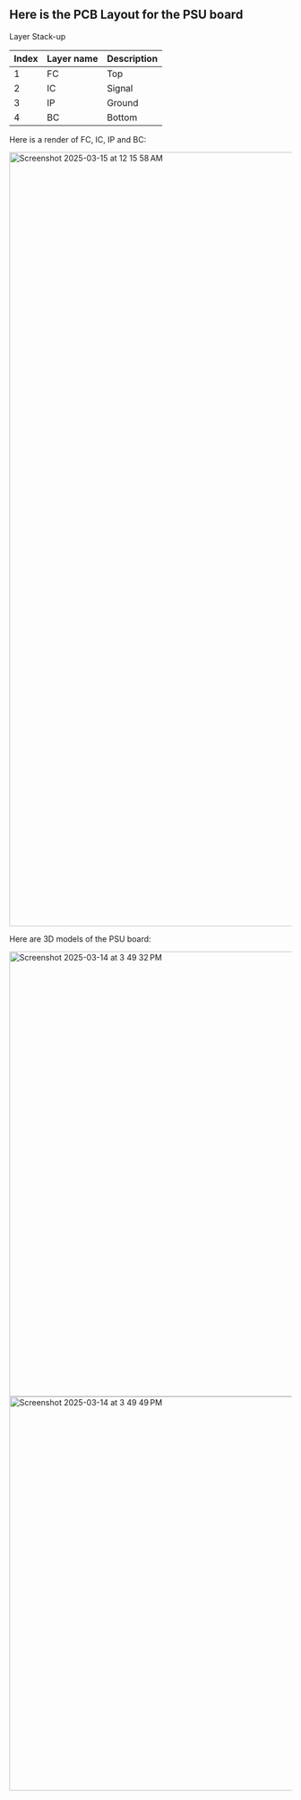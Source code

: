 ## Here is the PCB Layout for the PSU board

Layer Stack-up

| Index | Layer name | Description  |
| ----- | ---------- | ------------ |
| 1     | FC         | Top          |
| 2     | IC         | Signal       |
| 3     | IP         | Ground       |
| 4     | BC         | Bottom       |

Here is a render of FC, IC, IP and BC:

<img width="1381" alt="Screenshot 2025-03-15 at 12 15 58 AM" src="https://github.com/user-attachments/assets/0c8553ee-b266-47ee-b05e-83d6d14733f8" />

Here are 3D models of the PSU board:

<img width="794" alt="Screenshot 2025-03-14 at 3 49 32 PM" src="https://github.com/user-attachments/assets/14c75e2a-5fe2-4b18-b4dc-a7f7d55f597e" />

<img width="703" alt="Screenshot 2025-03-14 at 3 49 49 PM" src="https://github.com/user-attachments/assets/49762210-c20b-4a68-aab0-6583263dab60" />


